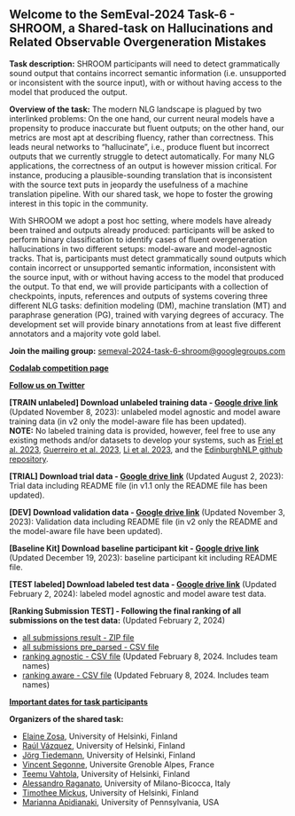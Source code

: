 ## Welcome to the SemEval-2024 Task-6 - SHROOM, a Shared-task on Hallucinations and Related Observable Overgeneration Mistakes

**Task description:** SHROOM participants will need to detect grammatically sound output that contains incorrect semantic information (i.e. unsupported or inconsistent with the source input), with or without having access to the model that produced the output.

**Overview of the task:** The modern NLG landscape is plagued by two interlinked problems:
On the one hand, our current neural models have a propensity to produce inaccurate but fluent outputs; on the other hand, our metrics are most apt at describing fluency, rather than correctness. This leads neural networks to “hallucinate”, i.e., produce fluent but incorrect outputs that we currently struggle to detect automatically. For many NLG applications, the correctness of an output is however mission critical. For instance, producing a plausible-sounding translation that is inconsistent with the source text puts in jeopardy the usefulness of a machine translation pipeline. With our shared task, we hope to foster the growing interest in this topic in the community.     

With SHROOM we adopt a post hoc setting, where models have already been trained and outputs already produced: participants will be asked to perform binary classification to identify cases of fluent overgeneration hallucinations in two different setups: model-aware and model-agnostic tracks. That is, participants must detect grammatically sound outputs which contain incorrect or unsupported semantic information, inconsistent with the source input, with or without having access to the model that produced the output. To that end, we will provide participants with a collection of checkpoints, inputs, references and outputs of systems covering three different NLG tasks: definition modeling (DM), machine translation (MT) and paraphrase generation (PG), trained with varying degrees of accuracy. The development set will provide binary annotations from at least five different annotators and a majority vote gold label.    


**Join the mailing group:** [semeval-2024-task-6-shroom@googlegroups.com](https://groups.google.com/u/1/g/semeval-2024-task-6-shroom)

**[Codalab competition page](https://codalab.lisn.upsaclay.fr/competitions/15726)** 

**[Follow us on Twitter](https://twitter.com/shroom2024)**

**[TRAIN unlabeled] Download unlabeled training data - [Google drive link](https://drive.google.com/file/d/1wlGZL8Sdqu7xZngcUSrDqp3DCSkYWoaE/view?usp=sharing)** (Updated November 8, 2023): unlabeled model agnostic and model aware training data (in v2 only the model-aware file has been updated).    
**NOTE:** No labeled training data is provided, however, feel free to use any existing methods and/or datasets to develop your systems, such as [Friel et al. 2023](https://arxiv.org/pdf/2310.18344.pdf), [Guerreiro et al. 2023](https://aclanthology.org/2023.eacl-main.75.pdf), [Li et al. 2023](https://github.com/RUCAIBox/HaluEval), and the [EdinburghNLP github repository](https://github.com/EdinburghNLP/awesome-hallucination-detection).

**[TRIAL] Download trial data - [Google drive link](https://drive.google.com/file/d/12DquaVHbnAAlNzLhiQZOG5Fw1h4JyNIm/view?usp=sharing)** (Updated August 2, 2023): Trial data including README file (in v1.1 only the README file has been updated). 

**[DEV] Download validation data - [Google drive link](https://drive.google.com/file/d/1gwanWbGl5s6VEDw2ZoRqx5M6WBmvWcGy/view?usp=sharing)** (Updated November 3, 2023): Validation data including README file (in v2 only the README and the model-aware file have been updated). 

**[Baseline Kit] Download baseline participant kit - [Google drive link](https://drive.google.com/file/d/1Iv2jKa5XrNfQjzpFnc1WyNtN7AO59W99/view?usp=sharing)** (Updated December 19, 2023): baseline participant kit including README file. 

**[TEST labeled] Download labeled test data - [Google drive link](https://drive.google.com/file/d/15NLbjDouwRaWt79oYCgXhjzQqilel8i9/view?usp=sharing)** (Updated February 2, 2024): labeled model agnostic and model aware test data.

**[Ranking Submission TEST] - Following the final ranking of all submissions on the test data:**  (Updated February 2, 2024)    

- [all submissions result - ZIP file](https://drive.google.com/file/d/1khfXSZa2-B1dv5YxLpvhq1Og1BIsFWVW/view?usp=sharing)
- [all submissions pre_parsed - CSV file](https://drive.google.com/file/d/1c8hnsTj24GcgFcIJ6M3CXHptz01I-2_6/view?usp=sharing)
- [ranking agnostic - CSV file](https://drive.google.com/file/d/1-4zF8iEWX_GdRxKSfGC0CfAszOhZfv4w/view?usp=sharing) (Updated February 8, 2024. Includes team names)
- [ranking aware - CSV file](https://drive.google.com/file/d/1InbPoXgozM8pijD0hgmmD850WvuHlfRW/view?usp=sharing) (Updated February 8, 2024. Includes team names)

[**Important dates for task participants**](https://semeval.github.io/SemEval2024/)

**Organizers of the shared task:**

- [Elaine Zosa](https://ezosa.github.io/), 
University of Helsinki, Finland
- [Raúl Vázquez](https://jrvc.github.io/), 
University of Helsinki, Finland
- [Jörg Tiedemann](https://blogs.helsinki.fi/tiedeman/), 
University of Helsinki, Finland
- [Vincent Segonne](), 
Universite Grenoble Alpes, France
- [Teemu Vahtola](), 
University of Helsinki, Finland
- [Alessandro Raganato](https://raganato.github.io/), 
University of Milano-Bicocca, Italy
- [Timothee Mickus](https://timotheemickus.github.io/), 
University of Helsinki, Finland
- [Marianna Apidianaki](https://mariannaapi.github.io/), 
University of Pennsylvania, USA

